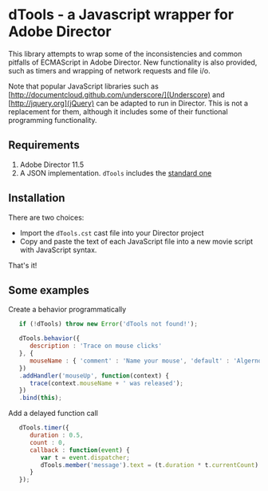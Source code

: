 # dTools - a Javascript wrapper for Adobe Director
   
This library attempts to wrap some of the inconsistencies and common pitfalls
of ECMAScript in Adobe Director. New functionality is also provided, such as
timers and wrapping of network requests and file i/o.

Note that popular JavaScript libraries such as [http://documentcloud.github.com/underscore/](Underscore) and [http://jquery.org](jQuery) can be adapted
to run in Director. This is not a replacement for them, although it includes some of their functional programming functionality.

## Requirements

1. Adobe Director 11.5
1. A JSON implementation. `dTools` includes the [standard one](https://github.com/douglascrockford/JSON-js/blob/master/json2.js)

## Installation

There are two choices:

+ Import the `dTools.cst` cast file into your Director project
+ Copy and paste the text of each JavaScript file into a new movie script with JavaScript syntax.
   
That's it!

## Some examples

Create a behavior programmatically

```javascript
   if (!dTools) throw new Error('dTools not found!');

   dTools.behavior({
      description : 'Trace on mouse clicks'
   }, {
      mouseName : { 'comment' : 'Name your mouse', 'default' : 'Algernon' }
   })
   .addHandler('mouseUp', function(context) {
      trace(context.mouseName + ' was released');
   })
   .bind(this);
```

Add a delayed function call

```javascript
   dTools.timer({
      duration : 0.5,
      count : 0,      
      callback : function(event) {
         var t = event.dispatcher;
         dTools.member('message').text = (t.duration * t.currentCount) + ' seconds have elapsed';
      }
   });
```   